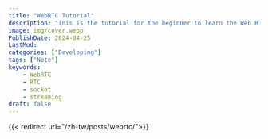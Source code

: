 ```yaml
---
title: "WebRTC Tutorial"
description: "This is the tutorial for the beginner to learn the Web RTC and build a simple website with Web  RTC."
image: img/cover.webp
PublishDate: 2024-04-25
LastMod: 
categories: ["Developing"]
tags: ["Note"]
keywords:
    - WebRTC
    - RTC
    - socket
    - streaming
draft: false
---
```


{{< redirect url="/zh-tw/posts/webrtc/">}}
